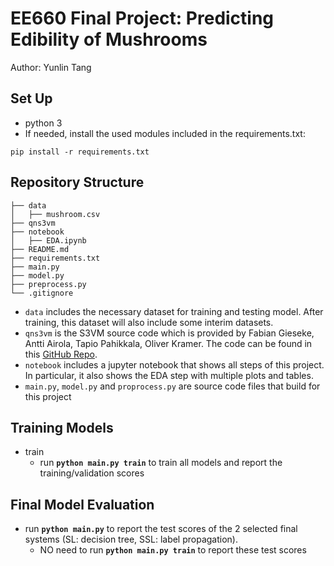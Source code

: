 # EE660 Final Project:  Predicting Edibility of Mushrooms
Author: Yunlin Tang


## Set Up
- python 3
- If needed, install the used modules included in the requirements.txt:
```
pip install -r requirements.txt
```


## Repository Structure
```
├── data
│   ├── mushroom.csv
├── qns3vm
├── notebook
│   ├── EDA.ipynb
├── README.md
├── requirements.txt
├── main.py
├── model.py
├── preprocess.py
└── .gitignore
```

- `data` includes the necessary dataset for training and testing model. After training, this dataset will also include some interim datasets.
- `qns3vm` is the S3VM source code which is provided by Fabian Gieseke, Antti Airola, Tapio Pahikkala, Oliver Kramer. The code can be found in this [GitHub Repo](https://github.com/NekoYIQI/QNS3VM/blob/master/qns3vm.py).
- `notebook` includes a jupyter notebook that shows all steps of this project. In particular, it also shows the EDA step with multiple plots and tables.
- `main.py`, `model.py` and `proprocess.py` are source code files that build for this project


## Training Models
- train
  - run **`python main.py train`** to train all models and report the training/validation scores

## Final Model Evaluation
- run **`python main.py`** to report the test scores of the 2 selected final systems (SL: decision tree, SSL: label propagation).
  - NO need to run **`python main.py train`** to report these test scores